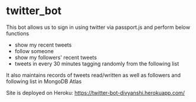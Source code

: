 # twitter_bot

This bot allows us to sign in using twitter via passport.js and perform below functions
- show my recent tweets
- follow someone
- show my followers' recent tweets
- tweets in every 30 minutes tagging randomly from the following list

It also maintains records of tweets read/written as well as followers and following list in MongoDB Atlas

Site is deployed on Heroku: https://twitter-bot-divyanshi.herokuapp.com/
